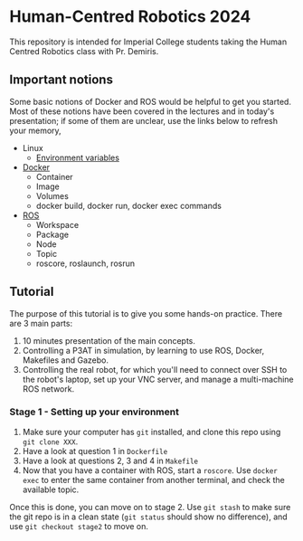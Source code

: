 # Human-Centred Robotics 2024

This repository is intended for Imperial College students taking the Human Centred Robotics class with Pr. Demiris.

## Important notions
Some basic notions of Docker and ROS would be helpful to get you started. Most of these notions have been covered in the lectures and in today's presentation; if some of them are unclear, use the links below to refresh your memory,

- Linux
  - [Environment variables](https://www.freecodecamp.org/news/how-to-set-an-environment-variable-in-linux/)
- [Docker](https://medium.com/swlh/understand-dockerfile-dd11746ed183)
  - Container
  - Image
  - Volumes
  - docker build, docker run, docker exec commands
- [ROS](https://roboticsbackend.com/what-is-a-ros-topic/)
  - Workspace
  - Package
  - Node
  - Topic
  - roscore, roslaunch, rosrun


## Tutorial
The purpose of this tutorial is to give you some hands-on practice. There are 3 main parts:
 1) 10 minutes presentation of the main concepts.
 2) Controlling a P3AT in simulation, by learning to use ROS, Docker, Makefiles and Gazebo.
 3) Controlling the real robot, for which you'll need to connect over SSH to the robot's laptop, set up your VNC server, and manage a multi-machine ROS network.

### Stage 1 - Setting up your environment
 1) Make sure your computer has `git` installed, and clone this repo using `git clone XXX`.
 2) Have a look at question 1 in `Dockerfile`
 3) Have a look at questions 2, 3 and 4 in `Makefile`
 4) Now that you have a container with ROS, start a `roscore`. Use `docker exec` to enter the same container from another terminal, and check the available topic. 

 Once this is done, you can move on to stage 2. Use `git stash` to make sure the git repo is in a clean state (`git status` should show no difference), and use `git checkout stage2` to move on.
